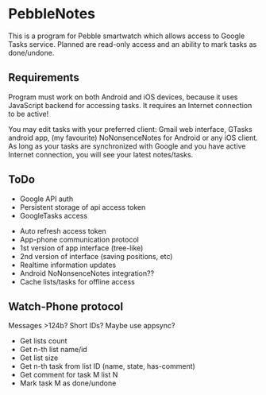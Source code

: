# PebbleNotes
This is a program for Pebble smartwatch which allows access to
Google Tasks service. Planned are read-only access and an ability
to mark tasks as done/undone.

## Requirements
Program must work on both Android and iOS devices, because it uses
JavaScript backend for accessing tasks.
It requires an Internet connection to be active!

You may edit tasks with your preferred client: Gmail web interface,
GTasks android app, (my favourite) NoNonsenceNotes for Android
or any iOS client. As long as your tasks are synchronized with Google
and you have active Internet connection, you will see your latest
notes/tasks.

## ToDo
+ Google API auth
+ Persistent storage of api access token
+ GoogleTasks access
- Auto refresh access token
- App-phone communication protocol
- 1st version of app interface (tree-like)
- 2nd version of interface (saving positions, etc)
- Realtime information updates
- Android NoNonsenceNotes integration??
- Cache lists/tasks for offline access

## Watch-Phone protocol
Messages >124b?
Short IDs?
Maybe use appsync?
- Get lists count
- Get n-th list name/id
- Get list size
- Get n-th task from list ID (name, state, has-comment)
- Get comment for task M list N
- Mark task M as done/undone
